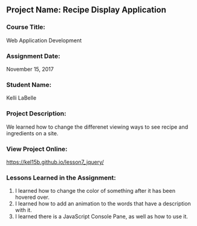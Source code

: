 ## Project Name:  Recipe Display Application

### Course Title:
Web Application Development

### Assignment Date:  
November 15, 2017

### Student Name:  
Kelli LaBelle

### Project Description:
We learned how to change the differenet viewing ways to see recipe and ingredients on a site. 

### View Project Online:
https://kel15b.github.io/lesson7_jquery/

### Lessons Learned in the Assignment:
1. I learned how to change the color of something after it has been hovered over.
2. I learned how to add an animation to the words that have a description with it.
3. I learned there is a JavaScript Console Pane, as well as how to use it.

